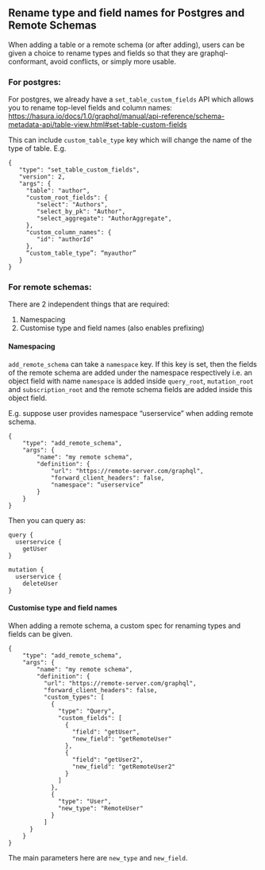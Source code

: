 ## Rename type and field names for Postgres and Remote Schemas

When adding a table or a remote schema (or after adding), users can be given a choice to rename
types and fields so that they are graphql-conformant, avoid conflicts, or simply more usable.

### For postgres:

For postgres, we already have a `set_table_custom_fields` API which allows you to rename top-level fields and column names: https://hasura.io/docs/1.0/graphql/manual/api-reference/schema-metadata-api/table-view.html#set-table-custom-fields

This can include `custom_table_type` key which will change the name of the type of table. E.g.

```
{
   "type": "set_table_custom_fields",
   "version": 2,
   "args": {
     "table": "author",
     "custom_root_fields": {
        "select": "Authors",
        "select_by_pk": "Author",
        "select_aggregate": "AuthorAggregate",
     },
     "custom_column_names": {
        "id": "authorId"
     },
     “custom_table_type”: “myauthor”
   }
}
```

### For remote schemas:

There are 2 independent things that are required:

1. Namespacing
2. Customise type and field names (also enables prefixing)

#### Namespacing

`add_remote_schema` can take a `namespace` key. If this key is set, then the fields of the remote schema are added under the namespace respectively i.e. an object field with name `namespace`  is added inside `query_root`, `mutation_root` and `subscription_root` and the remote schema fields are added inside this object field.

E.g. suppose user provides namespace “userservice” when adding remote schema.

```
{
    "type": "add_remote_schema",
    "args": {
        "name": "my remote schema",
        "definition": {
            "url": "https://remote-server.com/graphql",
            "forward_client_headers": false,
            "namespace": “userservice”
        }
    }
}
```

Then you can query as:

```
query {
  userservice {
    getUser
}

mutation {
  userservice {
    deleteUser
}
```

#### Customise type and field names 

When adding a remote schema, a custom spec for renaming types and fields can be given.

```
{
    "type": "add_remote_schema",
    "args": {
        "name": "my remote schema",
        "definition": {
          "url": "https://remote-server.com/graphql",
          "forward_client_headers": false,
          "custom_types": [
            {
              "type": "Query",
              "custom_fields": [
                {
                  "field": "getUser",
                  "new_field": "getRemoteUser"
                },
                {
                  "field": "getUser2",
                  "new_field": "getRemoteUser2"
                }
              ]
            },
            {
              "type": "User",
              "new_type": "RemoteUser"
            }
          ]
      }
    }
}
```

The main parameters here are `new_type` and `new_field`.